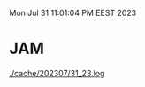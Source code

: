 Mon Jul 31 11:01:04 PM EEST 2023
# JAM
<a href='./cache/202307/31_23.log'>./cache/202307/31_23.log</a>
